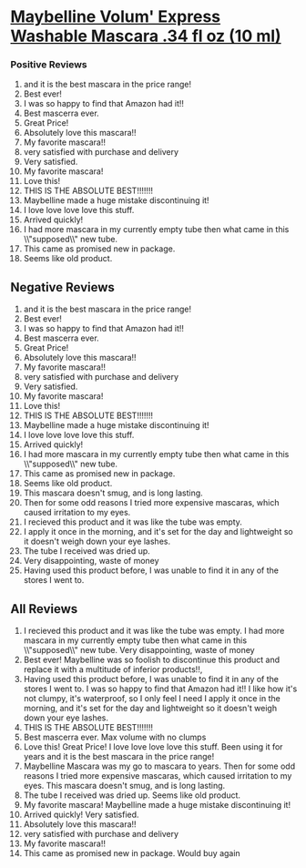 # [Maybelline Volum&#x27; Express Washable Mascara .34 fl oz (10 ml)](https://products.checkmycream.com/products/Maybelline-Volum&#x27;-Express-Washable-Mascara-.34-fl-oz-(10-ml).html)

### Positive Reviews

<ol>
      <li>and it is the best mascara in the price range!</li>
      <li>Best ever!</li>
      <li>I was so happy to find that Amazon had it!!</li>
      <li>Best mascerra ever.</li>
      <li>Great Price!</li>
      <li>Absolutely love this mascara!!</li>
      <li>My favorite mascara!!</li>
      <li>very satisfied with purchase and delivery</li>
      <li>Very satisfied.</li>
      <li>My favorite mascara!  </li>
      <li>Love this!</li>
      <li>THIS IS THE ABSOLUTE BEST!!!!!!!</li>
      <li>Maybelline made a huge mistake discontinuing it!</li>
      <li>I love love love love this stuff.</li>
      <li>Arrived quickly!</li>
      <li>I had more mascara in my currently empty tube then what came in this \\&quot;supposed\\&quot; new tube.</li>
      <li>This came as promised new in package.</li>
      <li>Seems like old product.</li>
</ol>


<h2>Negative Reviews</h2>
<ol>
<li> and it is the best mascara in the price range!</li>
<li> Best ever!</li>
<li> I was so happy to find that Amazon had it!!</li>
<li> Best mascerra ever.</li>
<li> Great Price!</li>
<li> Absolutely love this mascara!!</li>
<li> My favorite mascara!!</li>
<li> very satisfied with purchase and delivery</li>
<li> Very satisfied.</li>
<li> My favorite mascara!  </li>
<li> Love this!</li>
<li> THIS IS THE ABSOLUTE BEST!!!!!!!</li>
<li> Maybelline made a huge mistake discontinuing it!</li>
<li> I love love love love this stuff.</li>
<li> Arrived quickly!</li>
<li> I had more mascara in my currently empty tube then what came in this \\&quot;supposed\\&quot; new tube.</li>
<li> This came as promised new in package.</li>
<li> Seems like old product.</li>
<li> This mascara doesn&#x27;t smug, and is long lasting.</li>
<li> Then for some odd reasons I tried more expensive mascaras, which caused irritation to my eyes.  </li>
<li> I recieved this product and it was like the tube was empty.</li>
<li> I apply it once in the morning, and it&#x27;s set for the day and lightweight so it doesn&#x27;t weigh down your eye lashes.</li>
<li> The tube I received was dried up.</li>
<li> Very disappointing, waste of money</li>
<li> Having used this product before, I was unable to find it in any of the stores I went to.</li>
</ol>

<h2>All Reviews</h2>

<ol>
    <li> I recieved this product and it was like the tube was empty. I had more mascara in my currently empty tube then what came in this \\&quot;supposed\\&quot; new tube. Very disappointing, waste of money</li>
    <li> Best ever! Maybelline was so foolish to discontinue this product and replace it with a multitude of inferior products!!,</li>
    <li> Having used this product before, I was unable to find it in any of the stores I went to. I was so happy to find that Amazon had it!! I like how it&#x27;s not clumpy, it&#x27;s waterproof, so I only feel I need I apply it once in the morning, and it&#x27;s set for the day and lightweight so it doesn&#x27;t weigh down your eye lashes.</li>
    <li> THIS IS THE ABSOLUTE BEST!!!!!!!</li>
    <li> Best mascerra ever. Max volume with no clumps</li>
    <li> Love this! Great Price! I love love love love this stuff. Been using it for years and it is the best mascara in the price range!</li>
    <li> Maybelline Mascara was my go to mascara to years.  Then for some odd reasons I tried more expensive mascaras, which caused irritation to my eyes.  This mascara doesn&#x27;t smug, and is long lasting.</li>
    <li> The tube I received was dried up. Seems like old product.</li>
    <li> My favorite mascara!  Maybelline made a huge mistake discontinuing it!</li>
    <li> Arrived quickly! Very satisfied.</li>
    <li> Absolutely love this mascara!!</li>
    <li> very satisfied with purchase and delivery</li>
    <li> My favorite mascara!!</li>
    <li> This came as promised new in package. Would buy again</li>
</ol>




